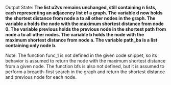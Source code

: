 Output State: **The list u2vs remains unchanged, still containing n lists, each representing an adjacency list of a graph. The variable d now holds the shortest distance from node a to all other nodes in the graph. The variable a holds the node with the maximum shortest distance from node 0. The variable previous holds the previous node in the shortest path from node a to all other nodes. The variable b holds the node with the maximum shortest distance from node a. The variable path_ba is a list containing only node b.**

Note: The function func_1 is not defined in the given code snippet, so its behavior is assumed to return the node with the maximum shortest distance from a given node. The function bfs is also not defined, but it is assumed to perform a breadth-first search in the graph and return the shortest distance and previous node for each node.
